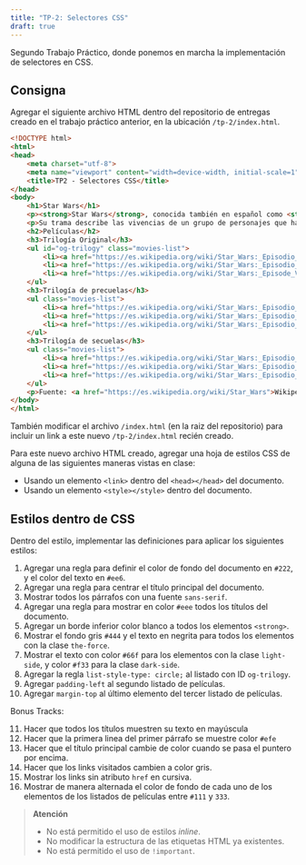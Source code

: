 ```yaml
---
title: "TP-2: Selectores CSS"
draft: true
---
```


Segundo Trabajo Práctico, donde ponemos en marcha la implementación de selectores en CSS.

## Consigna

Agregar el siguiente archivo HTML dentro del repositorio de entregas creado en el trabajo práctico anterior, en la ubicación `/tp-2/index.html`.

```html
<!DOCTYPE html>
<html>
<head>
    <meta charset="utf-8">
    <meta name="viewport" content="width=device-width, initial-scale=1">
    <title>TP2 - Selectores CSS</title>
</head>
<body>
    <h1>Star Wars</h1>
    <p><strong>Star Wars</strong>, conocida también en español como <strong>La guerra de las galaxias</strong>, es una franquicia compuesta primordialmente de una serie de películas concebidas por el cineasta estadounidense George Lucas en la década de 1970, y producidas y distribuidas por <a>The Walt Disney Company</a> a partir de 2012.</p>
    <p>Su trama describe las vivencias de un grupo de personajes que habitan en una galaxia ficticia e interactúan con elementos como <span class="the-force">«la Fuerza»</span>, un campo de energía metafísico y omnipresente que posee un <span class="the-force light-side">«lado luminoso»</span> impulsado por la sabiduría, la nobleza y la justicia y utilizado por los Jedi, y un <span class="the-force dark-side">«lado oscuro»</span> usado por los Sith y provocado por la ira, el miedo y el odio.</p>
    <h2>Películas</h2>
    <h3>Trilogía Original</h3>
    <ul id="og-trilogy" class="movies-list">
        <li><a href="https://es.wikipedia.org/wiki/Star_Wars:_Episodio_IV_-_Una_nueva_esperanza">Star Wars: Episodio IV - Una nueva esperanza</a></li>
        <li><a href="https://es.wikipedia.org/wiki/Star_Wars:_Episodio_V_-_El_Imperio_contraataca">Star Wars: Episodio V - El Imperio contraataca</a></li>
        <li><a href="https://es.wikipedia.org/wiki/Star_Wars:_Episode_VI_-_Return_of_the_Jedi">Star Wars: Episode VI - El retorno del Jedi</a></li>
    </ul>
    <h3>Trilogía de precuelas</h3>
    <ul class="movies-list">
        <li><a href="https://es.wikipedia.org/wiki/Star_Wars:_Episodio_I_-_La_amenaza_fantasma">Star Wars: Episodio I - La amenaza fantasma</a></li>
        <li><a href="https://es.wikipedia.org/wiki/Star_Wars:_Episodio_II_-_El_ataque_de_los_clones">Star Wars: Episodio II - El ataque de los clones</a></li>
        <li><a href="https://es.wikipedia.org/wiki/Star_Wars:_Episodio_III_-_La_venganza_de_los_Sith">Star Wars: Episodio III - La venganza de los Sith</a></li>
    </ul>
    <h3>Trilogía de secuelas</h3>
    <ul class="movies-list">
        <li><a href="https://es.wikipedia.org/wiki/Star_Wars:_Episodio_VII_-_El_despertar_de_la_Fuerza">Star Wars: Episodio VII - El despertar de la Fuerza</a></li>
        <li><a href="https://es.wikipedia.org/wiki/Star_Wars:_Episodio_VIII_-_Los_últimos_Jedi">Star Wars: Episodio VIII - Los últimos Jedi</a></li>
        <li><a href="https://es.wikipedia.org/wiki/Star_Wars:_Episodio_IX_-_El_ascenso_de_Skywalker">Star Wars: Episodio IX - El ascenso de Skywalker</a></li>
    </ul>
    <p>Fuente: <a href="https://es.wikipedia.org/wiki/Star_Wars">Wikipedia</a></p>
</body>
</html>
```

También modificar el archivo `/index.html` (en la raiz del repositorio) para incluir un link a este nuevo `/tp-2/index.html` recién creado.

Para este nuevo archivo HTML creado, agregar una hoja de estilos CSS de alguna de las siguientes maneras vistas en clase:

- Usando un elemento `<link>` dentro del `<head></head>` del documento.
- Usando un elemento `<style></style>` dentro del documento.

## Estilos dentro de CSS

Dentro del estilo, implementar las definiciones para aplicar los siguientes estilos:

1. Agregar una regla para definir el color de fondo del documento en `#222`, y el color del texto en `#ee6`.
2. Agregar una regla para centrar el título principal del documento.
3. Mostrar todos los párrafos con una fuente `sans-serif`.
4. Agregar una regla para mostrar en color `#eee` todos los títulos del documento.
5. Agregar un borde inferior color blanco a todos los elementos `<strong>`.
6. Mostrar el fondo gris `#444` y el texto en negrita para todos los elementos con la clase `the-force`.
7. Mostrar el texto con color `#66f` para los elementos con la clase `light-side`, y color `#f33` para la clase `dark-side`.
8. Agregar la regla `list-style-type: circle;` al listado con ID `og-trilogy`.
9. Agregar `padding-left` al segundo listado de películas.
10. Agregar `margin-top` al último elemento del tercer listado de películas.

Bonus Tracks: 

11. Hacer que todos los títulos muestren su texto en mayúscula
12. Hacer que la primera linea del primer párrafo se muestre color `#efe`
13. Hacer que el título principal cambie de color cuando se pasa el puntero por encima.
14. Hacer que los links visitados cambien a color gris.
15. Mostrar los links sin atributo `href` en cursiva.
16. Mostrar de manera alternada el color de fondo de cada uno de los elementos de los listados de películas entre `#111` y `333`.

> **Atención**
> 
> - No está permitido el uso de estilos *inline*.
> - No modificar la estructura de las etiquetas HTML ya existentes.
> - No está permitido el uso de `!important`.